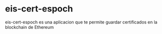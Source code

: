 # eis-cert-espoch

eis-cert-espoch es una aplicacion que te permite guardar certificados en la blockchain de Ethereum
